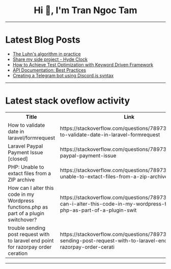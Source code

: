 <h1 align="center">Hi 👋, I'm Tran Ngoc Tam</h1>

---

# Latest Blog Posts 
<!-- BLOG-POST-LIST:START -->
- [The Luhn&#39;s algorithm in practice](https://dev.to/serhii_korol_ab7776c50dba/the-luhns-algorithm-in-practice-p0k)
- [Share my side project - Hyde Clock](https://dev.to/keycheung/share-my-side-project-hyde-clock-1kld)
- [How to Achieve Test Optimization with Keyword Driven Framework](https://dev.to/ronika_kashyap/how-to-achieve-test-optimization-with-keyword-driven-framework-2p71)
- [API Documentation: Best Practices](https://dev.to/cyanspray/api-documentation-best-practices-4igl)
- [Creating a Telegram bot using Discord.js syntax](https://dev.to/sempai07/creating-a-telegram-bot-using-discordjs-syntax-42pf)
<!-- BLOG-POST-LIST:END -->

---

# Latest stack oveflow activity
<table>
  <tr><th>Title</th><th>Link</th></tr>
  <!-- STACKOVERFLOW:START --><tr><td>How to validate date in laravel/formrequest</td><td>https://stackoverflow.com/questions/78973452/how-to-validate-date-in-laravel-formrequest</td></tr><tr><td>Laravel Paypal Payment Issue [closed]</td><td>https://stackoverflow.com/questions/78973337/laravel-paypal-payment-issue</td></tr><tr><td>PHP: Unable to extact files from a ZIP archive</td><td>https://stackoverflow.com/questions/78973332/php-unable-to-extact-files-from-a-zip-archive</td></tr><tr><td>How can I alter this code in my Wordpress functions.php as part of a plugin switchover?</td><td>https://stackoverflow.com/questions/78973175/how-can-i-alter-this-code-in-my-wordpress-functions-php-as-part-of-a-plugin-swit</td></tr><tr><td>trouble sending post request with to laravel end point for razorpay order ceration</td><td>https://stackoverflow.com/questions/78973120/trouble-sending-post-request-with-to-laravel-end-point-for-razorpay-order-cerati</td></tr><!-- STACKOVERFLOW:END -->
</table>

---


